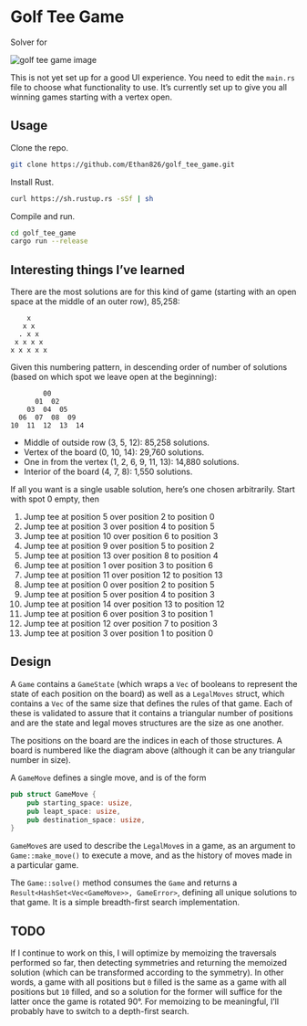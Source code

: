 # Golf Tee Game

Solver for

![golf tee game image](http://i.imgur.com/5eCYvIy.jpg)

This is not yet set up for a good UI experience. You need to edit the `main.rs`
file to choose what functionality to use. It’s currently set up to give you all
winning games starting with a vertex open.

## Usage

Clone the repo.

```bash
git clone https://github.com/Ethan826/golf_tee_game.git
```

Install Rust.

```bash
curl https://sh.rustup.rs -sSf | sh
```

Compile and run.

```bash
cd golf_tee_game
cargo run --release
```

## Interesting things I’ve learned

There are the most solutions are for this kind of game (starting with an open
space at the middle of an outer row), 85,258:

        x
       x x
      . x x
     x x x x
    x x x x x

Given this numbering pattern, in descending order of number of
solutions (based on which spot we leave open at the beginning):

            00
          01  02
        03  04  05
      06  07  08  09
    10  11  12  13  14

- Middle of outside row (3, 5, 12): 85,258 solutions.
- Vertex of the board (0, 10, 14): 29,760 solutions.
- One in from the vertex (1, 2, 6, 9, 11, 13): 14,880 solutions.
- Interior of the board (4, 7, 8): 1,550 solutions.

If all you want is a single usable solution, here’s one chosen
arbitrarily. Start with spot 0 empty, then

1.  Jump tee at position 5 over position 2 to position 0
2.  Jump tee at position 3 over position 4 to position 5
3.  Jump tee at position 10 over position 6 to position 3
4.  Jump tee at position 9 over position 5 to position 2
5.  Jump tee at position 13 over position 8 to position 4
6.  Jump tee at position 1 over position 3 to position 6
7.  Jump tee at position 11 over position 12 to position 13
8.  Jump tee at position 0 over position 2 to position 5
9.  Jump tee at position 5 over position 4 to position 3
10. Jump tee at position 14 over position 13 to position 12
11. Jump tee at position 6 over position 3 to position 1
12. Jump tee at position 12 over position 7 to position 3
13. Jump tee at position 3 over position 1 to position 0

## Design

A `Game` contains a `GameState` (which wraps a `Vec` of booleans to
represent the state of each position on the board) as well as a
`LegalMoves` struct, which contains a `Vec` of the same size that
defines the rules of that game. Each of these is validated to assure
that it contains a triangular number of positions and are the state and legal
moves structures are the size as one another.

The positions on the board are the indices in each of those structures.
A board is numbered like the diagram above (although it can be any
triangular number in size).

A `GameMove` defines a single move, and is of the form

```rust
pub struct GameMove {
    pub starting_space: usize,
    pub leapt_space: usize,
    pub destination_space: usize,
}
```

`GameMove`s are used to describe the `LegalMove`s in a game, as an
argument to `Game::make_move()` to execute a move, and as the history of
moves made in a particular game.

The `Game::solve()` method consumes the `Game` and returns a
`Result<HashSet<Vec<GameMove>>, GameError>`, defining all unique
solutions to that game. It is a simple breadth-first search
implementation.

## TODO

If I continue to work on this, I will optimize by memoizing the
traversals performed so far, then detecting symmetries and returning the
memoized solution (which can be transformed according to the symmetry).
In other words, a game with all positions but `0` filled is the same as
a game with all positions but `10` filled, and so a solution for the
former will suffice for the latter once the game is rotated 90°. For
memoizing to be meaningful, I’ll probably have to switch to a
depth-first search.

